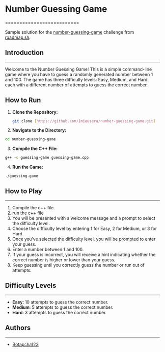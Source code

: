 # Number Guessing Game
==========================

Sample solution for the [number-guessing-game](https://roadmap.sh/projects/number-guessing-game) challenge from [roadmap.sh](https://roadmap.sh).

## Introduction
---------------

Welcome to the Number Guessing Game! This is a simple command-line game where you have to guess a randomly generated number between 1 and 100. The game has three difficulty levels: Easy, Medium, and Hard, each with a different number of attempts to guess the correct number.

## How to Run

1. **Clone the Repository:**
   ```bash
   git clone [https://github.com/Imieusera/number-guessing-game.git]
   ```
2. **Navigate to the Directory:**
  ```bash
  cd number-guessing-game
  ```
3. **Compile the C++ File:**
  ```bash
  g++ -o guessing-game guessing-game.cpp
  ```
4. **Run the Game:**
  ```bash
  ./guessing-game
  ```

## How to Play
--------------

1. Compile the c++ file.
2. run the c++ file
3. You will be presented with a welcome message and a prompt to select the difficulty level.
4. Choose the difficulty level by entering 1 for Easy, 2 for Medium, or 3 for Hard.
5. Once you've selected the difficulty level, you will be prompted to enter your guess.
6. Enter a number between 1 and 100.
7. If your guess is incorrect, you will receive a hint indicating whether the correct number is higher or lower than your guess.
8. Keep guessing until you correctly guess the number or run out of attempts.

## Difficulty Levels
-------------------

* **Easy**: 10 attempts to guess the correct number.
* **Medium**: 5 attempts to guess the correct number.
* **Hard**: 3 attempts to guess the correct number.
## Authors
---------

* [Botapcha123]([https://github.com/Imieusera])
